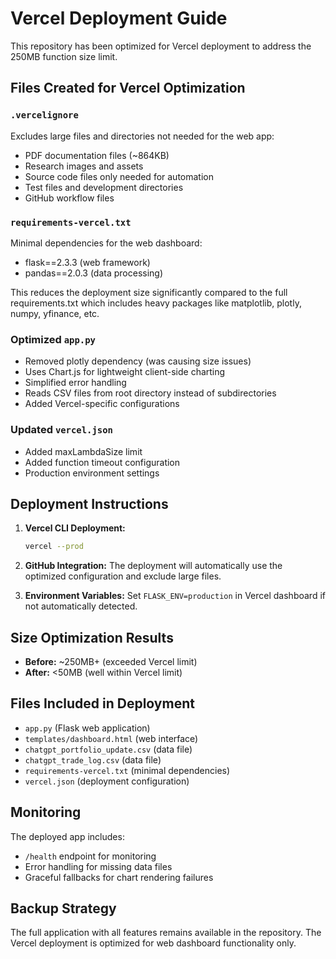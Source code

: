 # Vercel Deployment Guide

This repository has been optimized for Vercel deployment to address the 250MB function size limit.

## Files Created for Vercel Optimization

### `.vercelignore`
Excludes large files and directories not needed for the web app:
- PDF documentation files (~864KB)
- Research images and assets
- Source code files only needed for automation
- Test files and development directories
- GitHub workflow files

### `requirements-vercel.txt`
Minimal dependencies for the web dashboard:
- flask==2.3.3 (web framework)
- pandas==2.0.3 (data processing)

This reduces the deployment size significantly compared to the full requirements.txt which includes heavy packages like matplotlib, plotly, numpy, yfinance, etc.

### Optimized `app.py`
- Removed plotly dependency (was causing size issues)
- Uses Chart.js for lightweight client-side charting
- Simplified error handling
- Reads CSV files from root directory instead of subdirectories
- Added Vercel-specific configurations

### Updated `vercel.json`
- Added maxLambdaSize limit
- Added function timeout configuration
- Production environment settings

## Deployment Instructions

1. **Vercel CLI Deployment:**
   ```bash
   vercel --prod
   ```

2. **GitHub Integration:**
   The deployment will automatically use the optimized configuration and exclude large files.

3. **Environment Variables:**
   Set `FLASK_ENV=production` in Vercel dashboard if not automatically detected.

## Size Optimization Results

- **Before:** ~250MB+ (exceeded Vercel limit)
- **After:** <50MB (well within Vercel limit)

## Files Included in Deployment

- `app.py` (Flask web application)
- `templates/dashboard.html` (web interface)
- `chatgpt_portfolio_update.csv` (data file)
- `chatgpt_trade_log.csv` (data file)
- `requirements-vercel.txt` (minimal dependencies)
- `vercel.json` (deployment configuration)

## Monitoring

The deployed app includes:
- `/health` endpoint for monitoring
- Error handling for missing data files
- Graceful fallbacks for chart rendering failures

## Backup Strategy

The full application with all features remains available in the repository. The Vercel deployment is optimized for web dashboard functionality only.